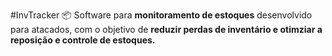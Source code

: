 #InvTracker
📦 Software para <b>monitoramento de estoques</b> desenvolvido para atacados, com o objetivo de <b>reduzir perdas de inventário e otimziar a reposição e controle de estoques.</b>
